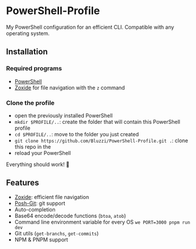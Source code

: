 # PowerShell-Profile
My PowerShell configuration for an efficient CLI. Compatible with any operating system.

## Installation
### Required programs
- [PowerShell](https://github.com/PowerShell/PowerShell)
- [Zoxide](https://github.com/ajeetdsouza/zoxide) for file navigation with the `z` command

### Clone the profile
- open the previously installed PowerShell
- `mkdir $PROFILE/..`: create the folder that will contain this PowerShell profile
- `cd $PROFILE/..`: move to the folder you just created  
- `git clone https://github.com/Bluzzi/PowerShell-Profile.git .`: clone this repo in the 
- reload your PowerShell

Everything should work! 🎉

## Features
- [Zoxide](https://github.com/ajeetdsouza/zoxide): efficient file navigation
- [Posh-Git](https://github.com/dahlbyk/posh-git): git support
- Auto-completion
- Base64 encode/decode functions (`btoa`, `atob`)
- Command line environment variable for every OS `we PORT=3000 pnpm run dev`
- Git utils (`get-branchs`, `get-commits`)
- NPM & PNPM support